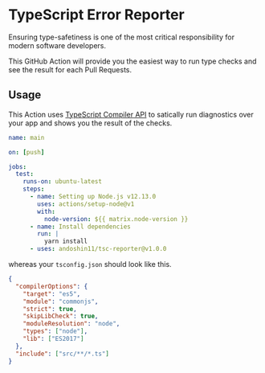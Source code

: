 # TypeScript Error Reporter
Ensuring type-safetiness is one of the most critical responsibility for modern software developers.

This GitHub Action will provide you the easiest way to run type checks and see the result for each Pull Requests.

## Usage
This Action uses [TypeScript Compiler API](https://github.com/microsoft/TypeScript/wiki/Using-the-Compiler-API) to satically run diagnostics over your app and shows you the result of the checks.

```yaml
name: main

on: [push]

jobs:
  test:
    runs-on: ubuntu-latest
    steps:
      - name: Setting up Node.js v12.13.0
        uses: actions/setup-node@v1
        with:
          node-version: ${{ matrix.node-version }}
      - name: Install dependencies
        run: |
          yarn install
      - uses: andoshin11/tsc-reporter@v1.0.0
```

whereas your `tsconfig.json` should look like this.

```json
{
  "compilerOptions": {
    "target": "es5",
    "module": "commonjs",
    "strict": true,
    "skipLibCheck": true,
    "moduleResolution": "node",
    "types": ["node"],
    "lib": ["ES2017"]
  },
  "include": ["src/**/*.ts"]
}
```
